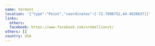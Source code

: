 ```yaml
---
name: Vermont
location: '{"type":"Point","coordinates":[-72.7098752,44.4020637]}'
links:
  others: 
  facebook: https://www.facebook.com/xrebellionvt/
others: []
country: USA
---
```

